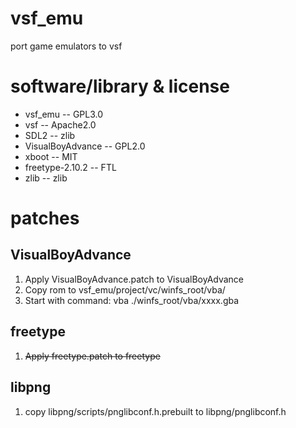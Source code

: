 # vsf_emu
port game emulators to vsf

# software/library & license
* vsf_emu -- GPL3.0
* vsf -- Apache2.0
* SDL2 -- zlib
* VisualBoyAdvance -- GPL2.0
* xboot -- MIT
* freetype-2.10.2 -- FTL
* zlib -- zlib

# patches

## VisualBoyAdvance
1. Apply VisualBoyAdvance.patch to VisualBoyAdvance
2. Copy rom to vsf_emu/project/vc/winfs_root/vba/
3. Start with command: vba ./winfs_root/vba/xxxx.gba

## freetype
1. ~~Apply freetype.patch to freetype~~

## libpng
1. copy libpng/scripts/pnglibconf.h.prebuilt to libpng/pnglibconf.h
